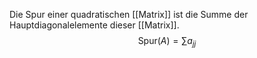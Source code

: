 Die Spur einer quadratischen [[Matrix]] ist die Summe der Hauptdiagonalelemente dieser [[Matrix]].
$$\text{Spur}(A)=\sum_{}a_{jj}$$